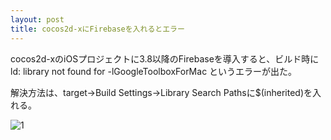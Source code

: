 ```yaml
---
layout: post
title: cocos2d-xにFirebaseを入れるとエラー
---
```


cocos2d-xのiOSプロジェクトに3.8以降のFirebaseを導入すると、ビルド時に
ld: library not found for -lGoogleToolboxForMac
というエラーが出た。

解決方法は、target->Build Settings->Library Search Pathsに$(inherited)を入れる。

![1]({{site.baseurl}}/images/2016-12-31_1.png)
